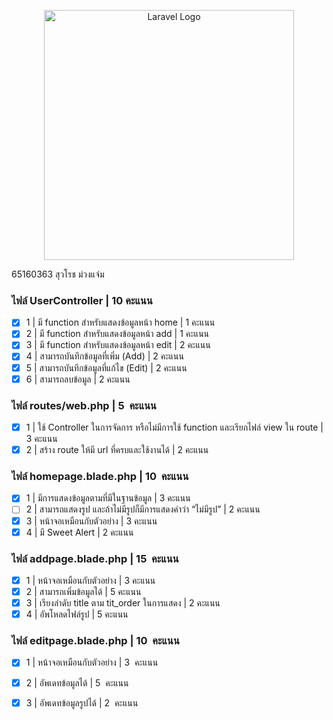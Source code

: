 <p align="center"><a href="https://laravel.com" target="_blank"><img src="https://raw.githubusercontent.com/laravel/art/master/logo-lockup/5%20SVG/2%20CMYK/1%20Full%20Color/laravel-logolockup-cmyk-red.svg" width="400" alt="Laravel Logo"></a></p>


65160363 สุวโรช ม่วงแจ่ม

### ไฟล์ UserController | 10 คะแนน

- [x] 1 | มี function สำหรับแสดงข้อมูลหน้า home | 1 คะแนน
- [x] 2 | มี function สำหรับแสดงข้อมูลหน้า add | 1 คะแนน
- [x] 3 | มี function สำหรับแสดงข้อมูลหน้า edit | 2 คะแนน
- [x] 4 | สามารถบันทึกข้อมูลที่เพิ่ม (Add) | 2 คะแนน
- [x] 5 | สามารถบันทึกข้อมูลที่แก้ไข (Edit) | 2 คะแนน
- [x] 6 | สามารถลบข้อมูล | 2 คะแนน

### ไฟล์ routes/web.php | 5  คะแนน

- [x] 1 | ใช้ Controller ในการจัดการ หรือไม่มีการใช้ function และเรียกไฟล์ view ใน route | 3 คะแนน
- [x] 2 | สร้าง route ให้มี url ที่ครบและใช้งานได้ | 2 คะแนน

### ไฟล์ homepage.blade.php | 10  คะแนน

- [x] 1 | มีการแสดงข้อมูลตามที่มีในฐานข้อมูล | 3 คะแนน
- [ ] 2 | สามารถแสดงรูป และถ้าไม่มีรูปก็มีการแสดงคำว่า “ไม่มีรูป” | 2 คะแนน
- [x] 3 | หน้าจอเหมือนกับตัวอย่าง | 3 คะแนน
- [x] 4 | มี Sweet Alert | 2 คะแนน

### ไฟล์ addpage.blade.php | 15  คะแนน

- [x] 1 | หน้าจอเหมือนกับตัวอย่าง | 3 คะแนน
- [x] 2 | สามารถเพิ่มข้อมูลได้ | 5 คะแนน
- [x] 3 | เรียงลำดับ title ตาม tit_order ในการแสดง | 2 คะแนน
- [x] 4 | อัพโหลดไฟล์รูป | 5 คะแนน

### ไฟล์ editpage.blade.php | 10  คะแนน

- [x] 1 | หน้าจอเหมือนกับตัวอย่าง | 3  คะแนน
- [x] 2 | อัพเดทข้อมูลได้ | 5  คะแนน
- [x] 3 | อัพเดทข้อมูลรูปได้ | 2  คะแนน

